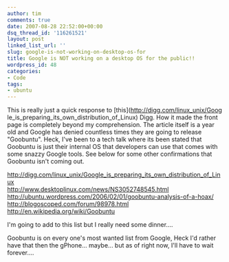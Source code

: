 ```yaml
---
author: tim
comments: true
date: 2007-08-28 22:52:00+00:00
dsq_thread_id: '116261521'
layout: post
linked_list_url: ''
slug: google-is-not-working-on-desktop-os-for
title: Google is NOT working on a desktop OS for the public!!
wordpress_id: 48
categories:
- Code
tags:
- ubuntu
---
```


This is really just a quick response to [this](http://digg.com/linux_unix/Goog
le_is_preparing_its_own_distribution_of_Linux) Digg. How it made the front
page is completely beyond my comprehension. The article itself is a year old
and Google has denied countless times they are going to release "Goobuntu".
Heck, I've been to a tech talk where its been stated that Goobuntu is just
their internal OS that developers can use that comes with some snazzy Google
tools. See below for some other confirmations that Goobuntu isn't coming out.  
  
<http://digg.com/linux_unix/Google_is_preparing_its_own_distribution_of_Linux>  
<http://www.desktoplinux.com/news/NS3052748545.html>  
<http://ubuntu.wordpress.com/2006/02/01/goobuntu-analysis-of-a-hoax/>  
<http://blogoscoped.com/forum/98978.html>  
<http://en.wikipedia.org/wiki/Goobuntu>  
  
I'm going to add to this list but I really need some dinner....  
  
Goobuntu is on every one's most wanted list from Google, Heck I'd rather have
that then the gPhone... maybe... but as of right now, I'll have to wait
forever....  
  

